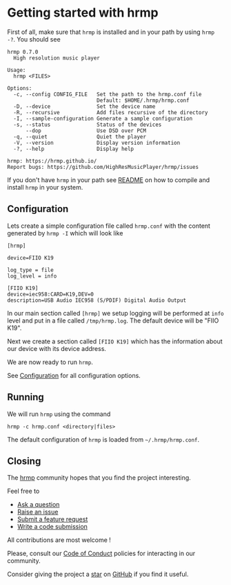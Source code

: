 # Getting started with hrmp

First of all, make sure that `hrmp` is installed and in your path by
using `hrmp -?`. You should see

```
hrmp 0.7.0
  High resolution music player

Usage:
  hrmp <FILES>

Options:
  -c, --config CONFIG_FILE   Set the path to the hrmp.conf file
                             Default: $HOME/.hrmp/hrmp.conf
  -D, --device               Set the device name
  -R, --recursive            Add files recursive of the directory
  -I, --sample-configuration Generate a sample configuration
  -s, --status               Status of the devices
      --dop                  Use DSD over PCM
  -q, --quiet                Quiet the player
  -V, --version              Display version information
  -?, --help                 Display help

hrmp: https://hrmp.github.io/
Report bugs: https://github.com/HighResMusicPlayer/hrmp/issues
```

If you don't have `hrmp` in your path see [README](../README.md) on how to
compile and install `hrmp` in your system.

## Configuration

Lets create a simple configuration file called `hrmp.conf` with the content
generated by `hrmp -I` which will look like

```
[hrmp]

device=FIIO K19

log_type = file
log_level = info

[FIIO K19]
device=iec958:CARD=K19,DEV=0
description=USB Audio IEC958 (S/PDIF) Digital Audio Output
```

In our main section called `[hrmp]` we setup logging will be performed at `info` level and put in a file called `/tmp/hrmp.log`.
The default device will be "FIIO K19".

Next we create a section called `[FIIO K19]` which has the information about our
device with its device address.

We are now ready to run `hrmp`.

See [Configuration](./CONFIGURATION.md) for all configuration options.

## Running

We will run `hrmp` using the command

```
hrmp -c hrmp.conf <directory|files>
```

The default configuration of `hrmp` is loaded from `~/.hrmp/hrmp.conf`.

## Closing

The [hrmp](https://github.com/HighResMusicPlayer/hrmp) community hopes that you find
the project interesting.

Feel free to

* [Ask a question](https://github.com/HighResMusicPlayer/hrmp/discussions)
* [Raise an issue](https://github.com/HighResMusicPlayer/hrmp/issues)
* [Submit a feature request](https://github.com/HighResMusicPlayer/hrmp/issues)
* [Write a code submission](https://github.com/HighResMusicPlayer/hrmp/pulls)

All contributions are most welcome !

Please, consult our [Code of Conduct](../CODE_OF_CONDUCT.md) policies for interacting in our
community.

Consider giving the project a [star](https://github.com/HighResMusicPlayer/hrmp/stargazers) on
[GitHub](https://github.com/HighResMusicPlayer/hrmp/) if you find it useful.
